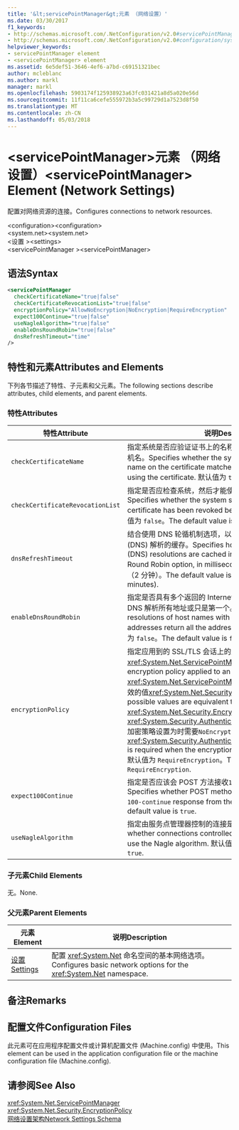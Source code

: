 ```yaml
---
title: '&lt;servicePointManager&gt;元素 （网络设置）'
ms.date: 03/30/2017
f1_keywords:
- http://schemas.microsoft.com/.NetConfiguration/v2.0#servicePointManager
- http://schemas.microsoft.com/.NetConfiguration/v2.0#configuration/system.net/settings/servicePointManager
helpviewer_keywords:
- servicePointManager element
- <servicePointManager> element
ms.assetid: 6e5def51-3646-4ef6-a7bd-c69151321bec
author: mcleblanc
ms.author: markl
manager: markl
ms.openlocfilehash: 5903174f125938923a63fc031421a8d5a020e56d
ms.sourcegitcommit: 11f11ca6cefe555972b3a5c99729d1a7523d8f50
ms.translationtype: MT
ms.contentlocale: zh-CN
ms.lasthandoff: 05/03/2018
---
```

# <a name="ltservicepointmanagergt-element-network-settings"></a><span data-ttu-id="8cab2-102">&lt;servicePointManager&gt;元素 （网络设置）</span><span class="sxs-lookup"><span data-stu-id="8cab2-102">&lt;servicePointManager&gt; Element (Network Settings)</span></span>
<span data-ttu-id="8cab2-103">配置对网络资源的连接。</span><span class="sxs-lookup"><span data-stu-id="8cab2-103">Configures connections to network resources.</span></span>  
  
 <span data-ttu-id="8cab2-104">\<configuration></span><span class="sxs-lookup"><span data-stu-id="8cab2-104">\<configuration></span></span>  
<span data-ttu-id="8cab2-105">\<system.net></span><span class="sxs-lookup"><span data-stu-id="8cab2-105">\<system.net></span></span>  
<span data-ttu-id="8cab2-106">\<设置 ></span><span class="sxs-lookup"><span data-stu-id="8cab2-106">\<settings></span></span>  
<span data-ttu-id="8cab2-107">\<servicePointManager ></span><span class="sxs-lookup"><span data-stu-id="8cab2-107">\<servicePointManager></span></span>  
  
## <a name="syntax"></a><span data-ttu-id="8cab2-108">语法</span><span class="sxs-lookup"><span data-stu-id="8cab2-108">Syntax</span></span>  
  
```xml  
<servicePointManager  
  checkCertificateName="true|false"  
  checkCertificateRevocationList="true|false"  
  encryptionPolicy="AllowNoEncryption|NoEncryption|RequireEncryption"  
  expect100Continue="true|false"  
  useNagleAlgorithm="true|false"  
  enableDnsRoundRobin="true|false"  
  dnsRefreshTimeout="time"  
/>  
```  
  
## <a name="attributes-and-elements"></a><span data-ttu-id="8cab2-109">特性和元素</span><span class="sxs-lookup"><span data-stu-id="8cab2-109">Attributes and Elements</span></span>  
 <span data-ttu-id="8cab2-110">下列各节描述了特性、子元素和父元素。</span><span class="sxs-lookup"><span data-stu-id="8cab2-110">The following sections describe attributes, child elements, and parent elements.</span></span>  
  
### <a name="attributes"></a><span data-ttu-id="8cab2-111">特性</span><span class="sxs-lookup"><span data-stu-id="8cab2-111">Attributes</span></span>  
  
|<span data-ttu-id="8cab2-112">**特性**</span><span class="sxs-lookup"><span data-stu-id="8cab2-112">**Attribute**</span></span>|<span data-ttu-id="8cab2-113">**说明**</span><span class="sxs-lookup"><span data-stu-id="8cab2-113">**Description**</span></span>|  
|-------------------|---------------------|  
|`checkCertificateName`|<span data-ttu-id="8cab2-114">指定系统是否应验证证书上的名称与之前使用的证书匹配服务器主机名。</span><span class="sxs-lookup"><span data-stu-id="8cab2-114">Specifies whether the system should verify that the name on the certificate matches the server host name before using the certificate.</span></span> <span data-ttu-id="8cab2-115">默认值为 `true`。</span><span class="sxs-lookup"><span data-stu-id="8cab2-115">The default value is `true`.</span></span>|  
|`checkCertificateRevocationList`|<span data-ttu-id="8cab2-116">指定是否应检查系统，然后才能使用该证书是否已吊销证书。</span><span class="sxs-lookup"><span data-stu-id="8cab2-116">Specifies whether the system should check whether the certificate has been revoked before using the certificate.</span></span> <span data-ttu-id="8cab2-117">默认值为 `false`。</span><span class="sxs-lookup"><span data-stu-id="8cab2-117">The default value is `false`.</span></span>|  
|`dnsRefreshTimeout`|<span data-ttu-id="8cab2-118">结合使用 DNS 轮循机制选项，以毫秒为单位指定时长域名服务 (DNS) 解析的缓存。</span><span class="sxs-lookup"><span data-stu-id="8cab2-118">Specifies how long Domain Name Service (DNS) resolutions are cached in conjunction with the DNS Round Robin option, in milliseconds.</span></span> <span data-ttu-id="8cab2-119">默认值是 120,000 毫秒（2 分钟）。</span><span class="sxs-lookup"><span data-stu-id="8cab2-119">The default value is 120,000 milliseconds (two minutes).</span></span>|  
|`enableDnsRoundRobin`|<span data-ttu-id="8cab2-120">指定是否具有多个返回的 Internet 协议 (IP) 地址名称的主机的 DNS 解析所有地址或只是第一个。</span><span class="sxs-lookup"><span data-stu-id="8cab2-120">Specifies whether DNS resolutions of host names with multiple Internet Protocol (IP) addresses return all the addresses, or just the first one.</span></span> <span data-ttu-id="8cab2-121">默认值为 `false`。</span><span class="sxs-lookup"><span data-stu-id="8cab2-121">The default value is `false`.</span></span>|  
|`encryptionPolicy`|<span data-ttu-id="8cab2-122">指定应用到的 SSL/TLS 会话上的加密策略<xref:System.Net.ServicePointManager>实例。</span><span class="sxs-lookup"><span data-stu-id="8cab2-122">Specifies the encryption policy applied to an SSL/TLS session on a <xref:System.Net.ServicePointManager> instance.</span></span> <span data-ttu-id="8cab2-123">可能的值为等效的值<xref:System.Net.Security.EncryptionPolicy>枚举。</span><span class="sxs-lookup"><span data-stu-id="8cab2-123">The possible values are equivalent to the values for the <xref:System.Net.Security.EncryptionPolicy> enumeration.</span></span> <span data-ttu-id="8cab2-124">使用<xref:System.Security.Authentication.CipherAlgorithmType.Null>加密策略设置为时需要`NoEncryption`。</span><span class="sxs-lookup"><span data-stu-id="8cab2-124">The use of <xref:System.Security.Authentication.CipherAlgorithmType.Null> is required when the encryption policy is set to `NoEncryption`.</span></span> <span data-ttu-id="8cab2-125">默认值为 `RequireEncryption`。</span><span class="sxs-lookup"><span data-stu-id="8cab2-125">The default value is `RequireEncryption`.</span></span>|  
|`expect100Continue`|<span data-ttu-id="8cab2-126">指定是否应该会 POST 方法接收`100-continue`从服务器的响应。</span><span class="sxs-lookup"><span data-stu-id="8cab2-126">Specifies whether POST methods should expect to receive a `100-continue` response from the server.</span></span> <span data-ttu-id="8cab2-127">默认值为 `true`。</span><span class="sxs-lookup"><span data-stu-id="8cab2-127">The default value is `true`.</span></span>|  
|`useNagleAlgorithm`|<span data-ttu-id="8cab2-128">指定由服务点管理器控制的连接是否使用 Nagle 算法。</span><span class="sxs-lookup"><span data-stu-id="8cab2-128">Specifies whether connections controlled by the service point manager use the Nagle algorithm.</span></span> <span data-ttu-id="8cab2-129">默认值为 `true`。</span><span class="sxs-lookup"><span data-stu-id="8cab2-129">The default value is `true`.</span></span>|  
  
### <a name="child-elements"></a><span data-ttu-id="8cab2-130">子元素</span><span class="sxs-lookup"><span data-stu-id="8cab2-130">Child Elements</span></span>  
 <span data-ttu-id="8cab2-131">无。</span><span class="sxs-lookup"><span data-stu-id="8cab2-131">None.</span></span>  
  
### <a name="parent-elements"></a><span data-ttu-id="8cab2-132">父元素</span><span class="sxs-lookup"><span data-stu-id="8cab2-132">Parent Elements</span></span>  
  
|<span data-ttu-id="8cab2-133">**元素**</span><span class="sxs-lookup"><span data-stu-id="8cab2-133">**Element**</span></span>|<span data-ttu-id="8cab2-134">**说明**</span><span class="sxs-lookup"><span data-stu-id="8cab2-134">**Description**</span></span>|  
|-----------------|---------------------|  
|[<span data-ttu-id="8cab2-135">设置</span><span class="sxs-lookup"><span data-stu-id="8cab2-135">Settings</span></span>](../../../../../docs/framework/configure-apps/file-schema/network/settings-element-network-settings.md)|<span data-ttu-id="8cab2-136">配置 <xref:System.Net> 命名空间的基本网络选项。</span><span class="sxs-lookup"><span data-stu-id="8cab2-136">Configures basic network options for the <xref:System.Net> namespace.</span></span>|  
  
## <a name="remarks"></a><span data-ttu-id="8cab2-137">备注</span><span class="sxs-lookup"><span data-stu-id="8cab2-137">Remarks</span></span>  
  
## <a name="configuration-files"></a><span data-ttu-id="8cab2-138">配置文件</span><span class="sxs-lookup"><span data-stu-id="8cab2-138">Configuration Files</span></span>  
 <span data-ttu-id="8cab2-139">此元素可在应用程序配置文件或计算机配置文件 (Machine.config) 中使用。</span><span class="sxs-lookup"><span data-stu-id="8cab2-139">This element can be used in the application configuration file or the machine configuration file (Machine.config).</span></span>  
  
## <a name="see-also"></a><span data-ttu-id="8cab2-140">请参阅</span><span class="sxs-lookup"><span data-stu-id="8cab2-140">See Also</span></span>  
 <xref:System.Net.ServicePointManager>  
 <xref:System.Net.Security.EncryptionPolicy>  
 [<span data-ttu-id="8cab2-141">网络设置架构</span><span class="sxs-lookup"><span data-stu-id="8cab2-141">Network Settings Schema</span></span>](../../../../../docs/framework/configure-apps/file-schema/network/index.md)
